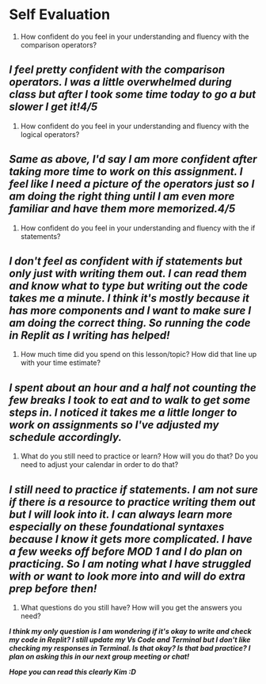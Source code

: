 # Self Evaluation

1. How confident do you feel in your understanding and fluency with the comparison operators?

***I feel pretty confident with the comparison operators. I was a little overwhelmed during class but after I took some time today to go a but slower I get it!4/5***
----------
1. How confident do you feel in your understanding and fluency with the logical operators?

***Same as above, I'd say I am more confident after taking more time to work on this assignment. I feel like I need a picture of the operators just so I am doing the right thing until I am even more familiar and have them more memorized.4/5***
----------
1. How confident do you feel in your understanding and fluency with the if statements?

***I don't feel as confident with if statements but only just with writing them out. I can read them and know what to type but writing out the code takes me a minute. I think it's mostly because it has more components and I want to make sure I am doing the correct thing. So running the code in Replit as I writing has helped!***
---------- 
1. How much time did you spend on this lesson/topic? How did that line up with your time estimate?

***I spent about an hour and a half not counting the few breaks I took to eat and to walk to get some steps in. I noticed it takes me a little longer to work on assignments so I've adjusted my schedule accordingly.***
----------
1. What do you still need to practice or learn? How will you do that? Do you need to adjust your calendar in order to do that?

***I still need to practice if statements. I am not sure if there is a resource to practice writing them out but I will look into it. I can always learn more especially on these foundational syntaxes because I know it gets more complicated. I have a few weeks off before MOD 1 and I do plan on practicing. So I am noting what I have struggled with or want to look more into and will do extra prep before then!***
----------
1. What questions do you still have? How will you get the answers you need?

***I think my only question is I am wondering if it's okay to write and check my code in Replit? I still update my Vs Code and Terminal but I don't like checking my responses in Terminal. Is that okay? Is that bad practice? I plan on asking this in our next group meeting or chat!***

***Hope you can read this clearly Kim :D***